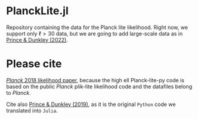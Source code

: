 # PlanckLite.jl
Repository containing the data for the Planck lite likelihood.
Right now, we support only $\ell>30$ data, but we are going to add large-scale data as in [Prince & Dunkley (2022)](https://journals.aps.org/prd/abstract/10.1103/PhysRevD.105.023518).


# Please cite

[*Planck* 2018 likelihood paper](https://arxiv.org/abs/1907.12875), because the high ell Planck-lite-py code is based on the public *Planck* plik-lite likelihood code and the datafiles belong to *Planck*.

Cite also [Prince & Dunkley (2019)](https://arxiv.org/abs/1909.05869), as it is the original `Python` code we translated into `Julia`.
